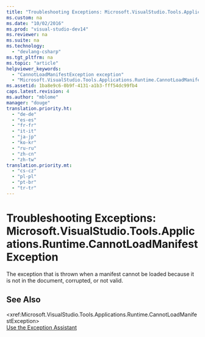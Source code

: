 ```yaml
---
title: "Troubleshooting Exceptions: Microsoft.VisualStudio.Tools.Applications.Runtime.CannotLoadManifestException"
ms.custom: na
ms.date: "10/02/2016"
ms.prod: "visual-studio-dev14"
ms.reviewer: na
ms.suite: na
ms.technology: 
  - "devlang-csharp"
ms.tgt_pltfrm: na
ms.topic: "article"
helpviewer_keywords: 
  - "CannotLoadManifestException exception"
  - "Microsoft.VisualStudio.Tools.Applications.Runtime.CannotLoadManifestException exception"
ms.assetid: 1ba8e9c6-0b9f-4131-a1b3-fff54dc99fb4
caps.latest.revision: 4
ms.author: "mblome"
manager: "douge"
translation.priority.ht: 
  - "de-de"
  - "es-es"
  - "fr-fr"
  - "it-it"
  - "ja-jp"
  - "ko-kr"
  - "ru-ru"
  - "zh-cn"
  - "zh-tw"
translation.priority.mt: 
  - "cs-cz"
  - "pl-pl"
  - "pt-br"
  - "tr-tr"
---
```

# Troubleshooting Exceptions: Microsoft.VisualStudio.Tools.Applications.Runtime.CannotLoadManifestException
The exception that is thrown when a manifest cannot be loaded because it is not in the document, corrupted, or not valid.  
  
## See Also  
 \<xref:Microsoft.VisualStudio.Tools.Applications.Runtime.CannotLoadManifestException>   
 [Use the Exception Assistant](../Topic/How%20to:%20Use%20the%20Exception%20Assistant.md)